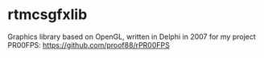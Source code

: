 # rtmcsgfxlib
Graphics library based on OpenGL, written in Delphi in 2007 for my project PR00FPS:
https://github.com/proof88/rPR00FPS
